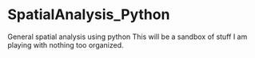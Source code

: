 # SpatialAnalysis_Python
General spatial analysis using python
This will be a sandbox of stuff I am playing with nothing too organized.
